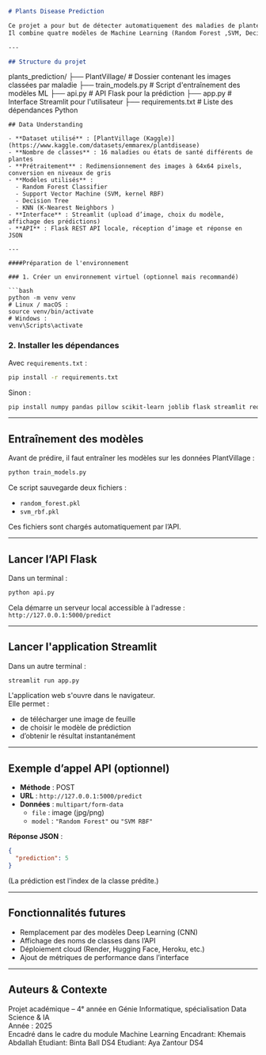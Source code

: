 ```markdown
# Plants Disease Prediction

Ce projet a pour but de détecter automatiquement des maladies de plantes à partir d’images de feuilles.
Il combine quatre modèles de Machine Learning (Random Forest ,SVM, Decision Tree, KNN), une API Flask pour faire les prédictions, et une interface utilisateur avec Streamlit.

---

## Structure du projet

```
plants_prediction/
├── PlantVillage/           # Dossier contenant les images classées par maladie
├── train_models.py         # Script d'entraînement des modèles ML
├── api.py                  # API Flask pour la prédiction
├── app.py                  # Interface Streamlit pour l'utilisateur
├── requirements.txt        # Liste des dépendances Python
```
## Data Understanding

- **Dataset utilisé** : [PlantVillage (Kaggle)](https://www.kaggle.com/datasets/emmarex/plantdisease)
- **Nombre de classes** : 16 maladies ou états de santé différents de plantes
- **Prétraitement** : Redimensionnement des images à 64x64 pixels, conversion en niveaux de gris
- **Modèles utilisés** :
  - Random Forest Classifier
  - Support Vector Machine (SVM, kernel RBF)
  - Decision Tree
  - KNN (K-Nearest Neighbors )
- **Interface** : Streamlit (upload d’image, choix du modèle, affichage des prédictions)
- **API** : Flask REST API locale, réception d’image et réponse en JSON

---

####Préparation de l'environnement

### 1. Créer un environnement virtuel (optionnel mais recommandé)

```bash
python -m venv venv
# Linux / macOS :
source venv/bin/activate
# Windows :
venv\Scripts\activate
```

### 2. Installer les dépendances

Avec `requirements.txt` :

```bash
pip install -r requirements.txt
```

Sinon :

```bash
pip install numpy pandas pillow scikit-learn joblib flask streamlit requests
```

---

## Entraînement des modèles

Avant de prédire, il faut entraîner les modèles sur les données PlantVillage :

```bash
python train_models.py
```

Ce script sauvegarde deux fichiers :
- `random_forest.pkl`
- `svm_rbf.pkl`

Ces fichiers sont chargés automatiquement par l’API.

---

## Lancer l’API Flask

Dans un terminal :

```bash
python api.py
```

Cela démarre un serveur local accessible à l'adresse :  
`http://127.0.0.1:5000/predict`

---

## Lancer l'application Streamlit

Dans un autre terminal :

```bash
streamlit run app.py
```

L'application web s'ouvre dans le navigateur.  
Elle permet :
- de télécharger une image de feuille
- de choisir le modèle de prédiction
- d’obtenir le résultat instantanément

---

## Exemple d’appel API (optionnel)

- **Méthode** : POST  
- **URL** : `http://127.0.0.1:5000/predict`  
- **Données** : `multipart/form-data`
  - `file` : image (jpg/png)
  - `model` : `"Random Forest"` ou `"SVM RBF"`

**Réponse JSON** :

```json
{
  "prediction": 5
}
```

(La prédiction est l'index de la classe prédite.)

---

## Fonctionnalités futures

- Remplacement par des modèles Deep Learning (CNN)
- Affichage des noms de classes dans l’API
- Déploiement cloud (Render, Hugging Face, Heroku, etc.)
- Ajout de métriques de performance dans l’interface

---

## Auteurs & Contexte

Projet académique – 4ᵉ année en Génie Informatique, spécialisation Data Science & IA  
Année : 2025  
Encadré dans le cadre du module Machine Learning
Encadrant: Khemais Abdallah
Etudiant: Binta Ball DS4
Etudiant: Aya Zantour DS4
```
